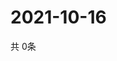 # 2021-10-16
  共 0条

  <!-- BEGIN -->
  <!-- 最后更新时间Sat Oct 16 2021 23:03:12 GMT+0000 (Coordinated Universal Time) -->
  
  <!-- END -->
  
  